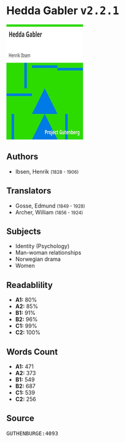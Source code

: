 # Hedda Gabler <kbd>v2.2.1</kbd>

![](./cover.medium.jpg "")

## Authors


 - Ibsen, Henrik <small>(1828 - 1906)</small>

## Translators


 - Gosse, Edmund <small>(1849 - 1928)</small>
 - Archer, William <small>(1856 - 1924)</small>

## Subjects


 - Identity (Psychology)
 - Man-woman relationships
 - Norwegian drama
 - Women

## Readablility


 - **A1:** 80%
 - **A2:** 85%
 - **B1:** 91%
 - **B2:** 96%
 - **C1:** 99%
 - **C2:** 100%

## Words Count


 - **A1:** 471
 - **A2:** 373
 - **B1:** 549
 - **B2:** 687
 - **C1:** 539
 - **C2:** 256

## Source


<kbd>GUTHENBURGE:4093</kbd>
